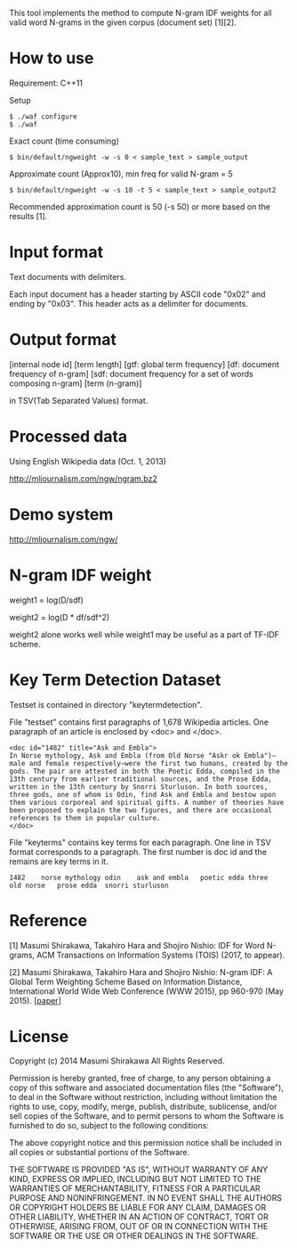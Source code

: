This tool implements the method to compute N-gram IDF weights for all valid word N-grams in the given corpus (document set) [1][2].

# How to use

Requirement: C++11

Setup

    $ ./waf configure
    $ ./waf

Exact count (time consuming)

    $ bin/default/ngweight -w -s 0 < sample_text > sample_output

Approximate count (Approx10), min freq for valid N-gram = 5

    $ bin/default/ngweight -w -s 10 -t 5 < sample_text > sample_output2

Recommended approximation count is 50 (-s 50) or more based on the results [1].

# Input format

Text documents with delimiters.

Each input document has a header starting by ASCII code "0x02" and ending by "0x03". This header acts as a delimiter for documents.

# Output format

[internal node id]	[term length]	[gtf: global term frequency]	[df: document frequency of n-gram]	[sdf: document frequency for a set of words composing n-gram]	[term (n-gram)]

in TSV(Tab Separated Values) format.

# Processed data

Using English Wikipedia data (Oct. 1, 2013)

http://mljournalism.com/ngw/ngram.bz2

# Demo system

http://mljournalism.com/ngw/

# N-gram IDF weight

weight1 = log(D/sdf)

weight2 = log(D * df/sdf^2)

weight2 alone works well while weight1 may be useful as a part of TF-IDF scheme.

# Key Term Detection Dataset

Testset is contained in directory "keytermdetection".

File "testset" contains first paragraphs of 1,678 Wikipedia articles.
One paragraph of an article is enclosed by \<doc\> and \</doc\>.

    <doc id="1482" title="Ask and Embla">
    In Norse mythology, Ask and Embla (from Old Norse "Askr ok Embla")—male and female respectively—were the first two humans, created by the gods. The pair are attested in both the Poetic Edda, compiled in the 13th century from earlier traditional sources, and the Prose Edda, written in the 13th century by Snorri Sturluson. In both sources, three gods, one of whom is Odin, find Ask and Embla and bestow upon them various corporeal and spiritual gifts. A number of theories have been proposed to explain the two figures, and there are occasional references to them in popular culture.
    </doc>

File "keyterms" contains key terms for each paragraph.
One line in TSV format corresponds to a paragraph.
The first number is doc id and the remains are key terms in it.

    1482	norse mythology odin	ask and embla	poetic edda	three	old norse	prose edda	snorri sturluson

# Reference

[1] Masumi Shirakawa, Takahiro Hara and Shojiro Nishio: IDF for Word N-grams, ACM Transactions on Information Systems (TOIS) (2017, to appear).

[2] Masumi Shirakawa, Takahiro Hara and Shojiro Nishio: N-gram IDF: A Global Term Weighting Scheme Based on Information Distance, International World Wide Web Conference (WWW 2015), pp 960-970 (May 2015). [[paper](http://iwnsew.com/material/www2015/www2015paper.pdf)]

# License

Copyright (c) 2014 Masumi Shirakawa All Rights Reserved.

Permission is hereby granted, free of charge, to any person
obtaining a copy of this software and associated documentation
files (the "Software"), to deal in the Software without
restriction, including without limitation the rights to use,
copy, modify, merge, publish, distribute, sublicense, and/or sell
copies of the Software, and to permit persons to whom the
Software is furnished to do so, subject to the following
conditions:

The above copyright notice and this permission notice shall be
included in all copies or substantial portions of the Software.

THE SOFTWARE IS PROVIDED "AS IS", WITHOUT WARRANTY OF ANY KIND,
EXPRESS OR IMPLIED, INCLUDING BUT NOT LIMITED TO THE WARRANTIES
OF MERCHANTABILITY, FITNESS FOR A PARTICULAR PURPOSE AND
NONINFRINGEMENT. IN NO EVENT SHALL THE AUTHORS OR COPYRIGHT
HOLDERS BE LIABLE FOR ANY CLAIM, DAMAGES OR OTHER LIABILITY,
WHETHER IN AN ACTION OF CONTRACT, TORT OR OTHERWISE, ARISING
FROM, OUT OF OR IN CONNECTION WITH THE SOFTWARE OR THE USE OR
OTHER DEALINGS IN THE SOFTWARE.

